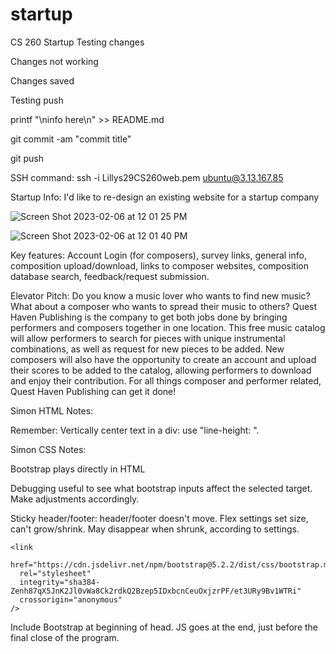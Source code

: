 # startup
CS 260 Startup
Testing changes

Changes not working

Changes saved

Testing push

printf "\ninfo here\n" >> README.md

git commit -am "commit title"

git push

SSH command: ssh -i Lillys29CS260web.pem ubuntu@3.13.167.85

Startup Info: I'd like to re-design an existing website for a startup company

![Screen Shot 2023-02-06 at 12 01 25 PM](https://user-images.githubusercontent.com/72431556/217062146-dc6ade76-f4ce-425a-9801-4e82af5ec781.png)

![Screen Shot 2023-02-06 at 12 01 40 PM](https://user-images.githubusercontent.com/72431556/217062183-7a012209-09d6-4f51-bb75-af7c71938bd0.png)

Key features: Account Login (for composers), survey links, general info, composition upload/download, links to composer websites, composition database search, feedback/request submission.

Elevator Pitch: Do you know a music lover who wants to find new music? What about a composer who wants to spread their music to others? Quest Haven Publishing is the company to get both jobs done by bringing performers and composers together in one location. This free music catalog will allow performers to search for pieces with unique instrumental combinations, as well as request for new pieces to be added. New composers will also have the opportunity to create an account and upload their scores to be added to the catalog, allowing performers to download and enjoy their contribution. For all things composer and performer related, Quest Haven Publishing can get it done!

Simon HTML Notes:

Remember: Vertically center text in a div: use "line-height: ".

Simon CSS Notes:

Bootstrap plays directly in HTML

Debugging useful to see what bootstrap inputs affect the selected target. Make adjustments accordingly.

Sticky header/footer: header/footer doesn't move. Flex settings set size, can't grow/shrink. May disappear when shrunk, according to settings.

    <link
      href="https://cdn.jsdelivr.net/npm/bootstrap@5.2.2/dist/css/bootstrap.min.css"
      rel="stylesheet"
      integrity="sha384-Zenh87qX5JnK2Jl0vWa8Ck2rdkQ2Bzep5IDxbcnCeuOxjzrPF/et3URy9Bv1WTRi"
      crossorigin="anonymous"
    />
    
Include Bootstrap at beginning of head. JS goes at the end, just before the final close of the program.
